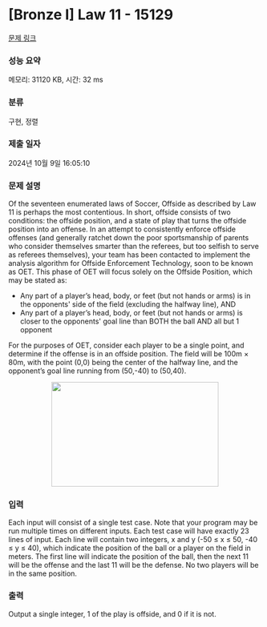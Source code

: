 # [Bronze I] Law 11 - 15129 

[문제 링크](https://www.acmicpc.net/problem/15129) 

### 성능 요약

메모리: 31120 KB, 시간: 32 ms

### 분류

구현, 정렬

### 제출 일자

2024년 10월 9일 16:05:10

### 문제 설명

<p>Of the seventeen enumerated laws of Soccer, Offside as described by Law 11 is perhaps the most contentious. In short, offside consists of two conditions: the offside position, and a state of play that turns the offside position into an offense. In an attempt to consistently enforce offside offenses (and generally ratchet down the poor sportsmanship of parents who consider themselves smarter than the referees, but too selfish to serve as referees themselves), your team has been contacted to implement the analysis algorithm for Offside Enforcement Technology, soon to be known as OET. This phase of OET will focus solely on the Offside Position, which may be stated as:</p>

<ul>
	<li>Any part of a player’s head, body, or feet (but not hands or arms) is in the opponents' side of the field (excluding the halfway line), AND</li>
	<li>Any part of a player’s head, body, or feet (but not hands or arms) is closer to the opponents' goal line than BOTH the ball AND all but 1 opponent</li>
</ul>

<p>For the purposes of OET, consider each player to be a single point, and determine if the offense is in an offside position. The field will be 100m × 80m, with the point (0,0) being the center of the halfway line, and the opponent’s goal line running from (50,-40) to (50,40).</p>

<p style="text-align:center"><img alt="" src="https://onlinejudgeimages.s3-ap-northeast-1.amazonaws.com/problem/15129/1.png" style="height:209px; width:333px"></p>

### 입력 

 <p>Each input will consist of a single test case. Note that your program may be run multiple times on different inputs. Each test case will have exactly 23 lines of input. Each line will contain two integers, x and y (-50 ≤ x ≤ 50, -40 ≤ y ≤ 40), which indicate the position of the ball or a player on the field in meters. The first line will indicate the position of the ball, then the next 11 will be the offense and the last 11 will be the defense. No two players will be in the same position.</p>

### 출력 

 <p>Output a single integer, 1 of the play is offside, and 0 if it is not.</p>

